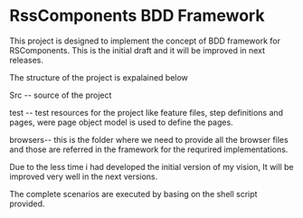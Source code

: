 # RssComponents BDD Framework
This project is designed to implement the concept of BDD framework for RSComponents. This is the initial draft and it will be improved in next releases.

The structure of the project is expalained below

Src -- source of the project

test -- test resources for the project like feature files, step definitions and pages, were page object model is used to define the pages. 

browsers-- this is the folder where we need to provide all the browser files and those are referred in the framework for the requrired implementations. 


Due to the less time i had developed the initial version of my vision, It will be improved very well in the next versions. 

The complete scenarios are executed by basing on the shell script provided.